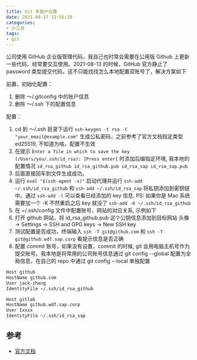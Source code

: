 ```yaml
---
title: Git 多账户设置
date: 2021-08-17 12:56:20
categories:
- 小工具
tags:
- git
---
```


公司使用 GitHub 企业版管理代码，我自己也时常会需要在公用版 Github 上更新一些代码，经常要交互使用。2021-08-13 的时候，GitHub 官方静止了 password 类型提交代码，这不只能找找怎么本地配置双账号了，解决方案如下

前置，初始化配置：

1. 删除 ～/.gitconfig 中的账户信息
2. 删除 ～/.ssh 下的配置信息

配置：

1. cd 到 ～/.ssh 目录下运行 `ssh-keygen -t rsa -C "your_email@example.com"` 生成公私密码，之前参考了官方文档指定类型 ed25519, 不知道为啥，配置不生效
2. 在提示 `Enter a file in which to save the key (/Users/you/.ssh/id_rsa): [Press enter]` 时添加后缀指定环境, 我本地的配置情况 `id_rsa_github id_rsa_github.pub id_rsa_sap id_rsa_sap.pub`
3. 后面直接回车到文件生成成功。
4. 运行 `eval "$(ssh-agent -s)"` 启动代理并运行 `ssh-add ~/.ssh/id_rsa_github` 和 `ssh-add ~/.ssh/id_rsa_sap` 将私钥添加到密钥链中。通过 `ssh-add -l` 可以查看已经添加的 key 信息. PS: 如果你是 Mac 系统需要加一个 -K 不然重启之后 key 就没了 `ssh-add -K ~/.ssh/id_rsa_github`
5. 在 ~/.ssh/config 文件中配置账号，网站的对应关系, 示例如下
6. 打开 github 网站，将 id_rsa_github.pub 这个公钥信息添加到目标网站 头像 -> Settings -> SSH and GPG keys ->  New SSH key
7. 测试配置是否成功，终端输入 `ssh -T git@github.com` 和 `ssh -T git@github.wdf.sap.corp` 看提示信息是否正确
8. 配置 commit 账号，如果没有设置，commit 的时候, git 会用电脑主机号作为提交账号。我本地是将常用的公司账号信息通过 git config --global 配置为全局信息，在自己的 repo 中通过 git config --local 单独配置

```txt
Host github
HostName github.com
User jack-zheng
IdentityFile ~/.ssh/id_rsa_github

Host gitlab
HostName github.wdf.sap.corp
User Ixxxx
IdentityFile ~/.ssh/id_rsa_sap
```

## 参考

* [官方文档](https://docs.github.com/cn/github/authenticating-to-github/connecting-to-github-with-ssh/generating-a-new-ssh-key-and-adding-it-to-the-ssh-agent)
